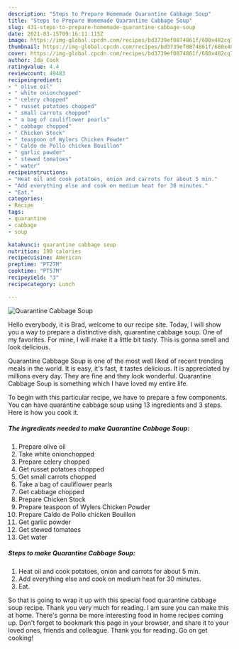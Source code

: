 ```yaml
---
description: "Steps to Prepare Homemade Quarantine Cabbage Soup"
title: "Steps to Prepare Homemade Quarantine Cabbage Soup"
slug: 431-steps-to-prepare-homemade-quarantine-cabbage-soup
date: 2021-03-15T09:16:11.115Z
image: https://img-global.cpcdn.com/recipes/bd3739ef0874861f/680x482cq70/quarantine-cabbage-soup-recipe-main-photo.jpg
thumbnail: https://img-global.cpcdn.com/recipes/bd3739ef0874861f/680x482cq70/quarantine-cabbage-soup-recipe-main-photo.jpg
cover: https://img-global.cpcdn.com/recipes/bd3739ef0874861f/680x482cq70/quarantine-cabbage-soup-recipe-main-photo.jpg
author: Ida Cook
ratingvalue: 4.4
reviewcount: 49483
recipeingredient:
- " olive oil"
- " white onionchopped"
- " celery chopped"
- " russet potatoes chopped"
- " small carrots chopped"
- " a bag of cauliflower pearls"
- " cabbage chopped"
- " Chicken Stock"
- " teaspoon of Wylers Chicken Powder"
- " Caldo de Pollo chicken Bouillon"
- " garlic powder"
- " stewed tomatoes"
- " water"
recipeinstructions:
- "Heat oil and cook potatoes, onion and carrots for about 5 min."
- "Add everything else and cook on medium heat for 30 minutes."
- "Eat."
categories:
- Recipe
tags:
- quarantine
- cabbage
- soup

katakunci: quarantine cabbage soup 
nutrition: 190 calories
recipecuisine: American
preptime: "PT27M"
cooktime: "PT57M"
recipeyield: "3"
recipecategory: Lunch

---
```



![Quarantine Cabbage Soup](https://img-global.cpcdn.com/recipes/bd3739ef0874861f/680x482cq70/quarantine-cabbage-soup-recipe-main-photo.jpg)

Hello everybody, it is Brad, welcome to our recipe site. Today, I will show you a way to prepare a distinctive dish, quarantine cabbage soup. One of my favorites. For mine, I will make it a little bit tasty. This is gonna smell and look delicious.



Quarantine Cabbage Soup is one of the most well liked of recent trending meals in the world. It is easy, it's fast, it tastes delicious. It is appreciated by millions every day. They are fine and they look wonderful. Quarantine Cabbage Soup is something which I have loved my entire life.


To begin with this particular recipe, we have to prepare a few components. You can have quarantine cabbage soup using 13 ingredients and 3 steps. Here is how you cook it.

<!--inarticleads1-->

##### The ingredients needed to make Quarantine Cabbage Soup:

1. Prepare  olive oil
1. Take  white onionchopped
1. Prepare  celery chopped
1. Get  russet potatoes chopped
1. Get  small carrots chopped
1. Take  a bag of cauliflower pearls
1. Get  cabbage chopped
1. Prepare  Chicken Stock
1. Prepare  teaspoon of Wylers Chicken Powder
1. Prepare  Caldo de Pollo chicken Bouillon
1. Get  garlic powder
1. Get  stewed tomatoes
1. Get  water




<!--inarticleads2-->

##### Steps to make Quarantine Cabbage Soup:

1. Heat oil and cook potatoes, onion and carrots for about 5 min.
1. Add everything else and cook on medium heat for 30 minutes.
1. Eat.




So that is going to wrap it up with this special food quarantine cabbage soup recipe. Thank you very much for reading. I am sure you can make this at home. There's gonna be more interesting food in home recipes coming up. Don't forget to bookmark this page in your browser, and share it to your loved ones, friends and colleague. Thank you for reading. Go on get cooking!

